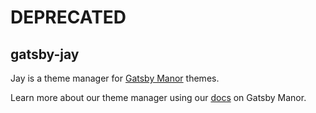 # DEPRECATED
## gatsby-jay
Jay is a theme manager for [Gatsby Manor](https://gatsbymanor.com/themes) themes.

Learn more about our theme manager using our [docs](https://gatsbymanor.com/docs/cli) on Gatsby Manor.
